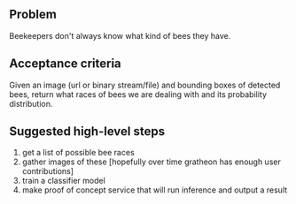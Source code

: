 ## Problem

Beekeepers don't always know what kind of bees they have.

## Acceptance criteria

Given an image (url or binary stream/file) and bounding boxes of detected bees, return what races of bees we are dealing with and its probability distribution.

## Suggested high-level steps

1. get a list of possible bee races
2. gather images of these [hopefully over time gratheon has enough user contributions]
3. train a classifier model
4. make proof of concept service that will run inference and output a result
